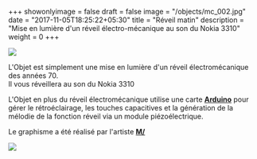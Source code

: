 +++
showonlyimage = false
draft = false
image = "/objects/mc_002.jpg"
date = "2017-11-05T18:25:22+05:30"
title = "Réveil matin"
description = "Mise en lumière d'un réveil électro-mécanique au son du Nokia 3310"
weight = 0
+++


![](/objects/mc_002.jpg)

L'Objet est simplement une mise en lumière d'un réveil électromécanique des années 70.  
Il vous réveillera au son du Nokia 3310  

L'Objet en plus du réveil électromécanique utilise une carte [**Arduino**][1] pour gérer le rétroéclairage, les touches capacitives et la génération de la mélodie de la fonction réveil via un module piézoélectrique. 

Le graphisme a été réalisé par l'artiste [**M/**][3]

![](/objects/mc_001.jpg)

[1]: https://www.arduino.cc/
[3]: https://mslash.fr/
